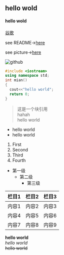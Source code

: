 ## hello wold

#### hello wold

[谷歌](http://www.google.com/)

see README→[here](./README.md)

see picture→[here](./58031639_p0.jpg)

![github](https://github.com/Mr-righte/Mr.right-learning/blob/main/1.jpg)

```c++
#include <iostream>
using namespace std;
int mian()
{
  cout<<"hello world";
  return 0;
}
```
>这是一个块引用<br>
>hahah<br>
>hello world

* hello world
* hello world
1. First 
2. Second 
3. Third 
4. Fourth 

* 第一级 
    * 第二级  
        * 第三级 

|栏目1|栏目2|栏目3|
-:|:-:|:-
|内容1|内容2|内容3|
|内容4|内容5|内容6|
|内容7|内容8|内容9|

**hello world**<br>
*hello world*<br>
~~hello world~~<br>
